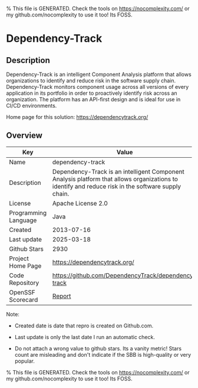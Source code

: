 
% This file is GENERATED. Check the tools on https://nocomplexity.com/ or my github.com/nocomplexity to use it too! Its FOSS. 

# Dependency-Track

## Description 

Dependency-Track is an intelligent Component Analysis platform that allows organizations to identify and reduce risk in the software supply chain. Dependency-Track monitors component usage across all versions of every application in its portfolio in order to proactively identify risk across an organization. The platform has an API-first design and is ideal for use in CI/CD environments.

Home page for this solution: https://dependencytrack.org/ 

## Overview 

| Key | Value |
| --- | --- |
| Name | dependency-track |
| Description | Dependency-Track is an intelligent Component Analysis platform that allows organizations to identify and reduce risk in the software supply chain. |
| License | Apache License 2.0 |
| Programming Language | Java |
| Created | 2013-07-16 |
| Last update | 2025-03-18 |
| Github Stars | 2930 |
| Project Home Page | https://dependencytrack.org/ |
| Code Repository | https://github.com/DependencyTrack/dependency-track |
| OpenSSF Scorecard | [Report](https://securityscorecards.dev/viewer/?uri=github.com/DependencyTrack/dependency-track) |

Note:
 - Created date is date that repro is created on Github.com. 

- Last update is only the last date I run an automatic check. 

- Do not attach a wrong value to github stars. Its a vanity metric! Stars count are misleading and 
don't indicate if the SBB is high-quality or very popular.

% This file is GENERATED. Check the tools on https://nocomplexity.com/ or my github.com/nocomplexity to use it too! Its FOSS. 

